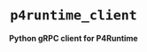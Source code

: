<div align="center">
  <h1><code>p4runtime_client</code></h1>

  <strong>Python gRPC client for P4Runtime</strong>
</div>
